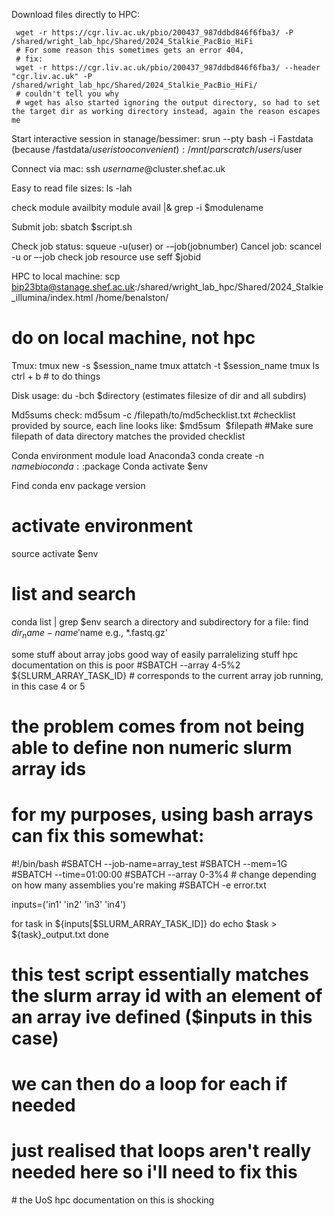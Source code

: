
Download files directly to HPC: 

~~~
 wget -r https://cgr.liv.ac.uk/pbio/200437_987ddbd846f6fba3/ -P /shared/wright_lab_hpc/Shared/2024_Stalkie_PacBio_HiFi
 # For some reason this sometimes gets an error 404, 
 # fix:
 wget -r https://cgr.liv.ac.uk/pbio/200437_987ddbd846f6fba3/ --header "cgr.liv.ac.uk" -P /shared/wright_lab_hpc/Shared/2024_Stalkie_PacBio_HiFi/
 # couldn't tell you why 
 # wget has also started ignoring the output directory, so had to set the target dir as working directory instead, again the reason escapes me
~~~

Start interactive session in stanage/bessimer: 
srun --pty bash -i
Fastdata (because /fastdata/$user is too convenient): 
/mnt/parscratch/users/$user

Connect via mac: 
ssh $username@$cluster.shef.ac.uk

Easy to read file sizes:
 ls -lah

check module availbity
module avail |& grep -i $modulename

Submit job: 
sbatch $script.sh

Check job status: 
squeue -u(user) or -–job(jobnumber)
Cancel job: 
scancel -u or –-job
check job resource use
seff $jobid

HPC to local machine:
scp bip23bta@stanage.shef.ac.uk:/shared/wright_lab_hpc/Shared/2024_Stalkie_illumina/index.html /home/benalston/
# do on local machine, not hpc

Tmux:
tmux new -s $session_name
tmux attatch -t $session_name
tmux ls
ctrl + b  # to do things


Disk usage: 
du -bch $directory (estimates filesize of dir and all subdirs)

Md5sums check:
 md5sum -c /filepath/to/md5checklist.txt
#checklist provided by source, each line looks like: $md5sum  $filepath
#Make sure filepath of data directory matches the provided checklist


Conda environment
module load Anaconda3
conda create -n $name bioconda::$package
Conda activate $env

Find conda env package version
# activate environment
source activate $env
# list and search 
conda list | grep $env
search a directory and subdirectory for a file:
find $dir_name -name '$name e.g., *.fastq.gz'

some stuff about array jobs
good way of easily parralelizing stuff
hpc documentation on this is poor
#SBATCH --array 4-5%2
${SLURM_ARRAY_TASK_ID} # corresponds to the current array job running, in this case 4 or 5
# the problem comes from not being able to define non numeric slurm array ids
# for my purposes, using bash arrays can fix this somewhat:

#!/bin/bash
#SBATCH --job-name=array_test
#SBATCH --mem=1G
#SBATCH --time=01:00:00
#SBATCH --array 0-3%4 # change depending on how many assemblies you're making
#SBATCH -e error.txt

inputs=('in1' 'in2' 'in3' 'in4')

for task in ${inputs[$SLURM_ARRAY_TASK_ID]}
do
echo $task > ${task}_output.txt
done

# this test script essentially matches the slurm array id with an element of an array ive defined ($inputs in this case)
# we can then do a loop for each if needed 
# just realised that loops aren't really needed here so i'll need to fix this
# the UoS hpc documentation on this is shocking
